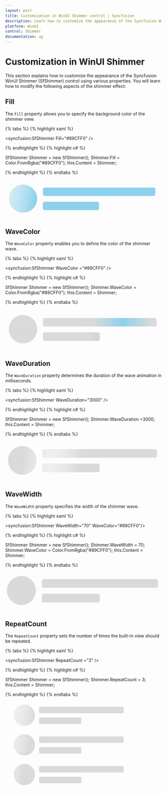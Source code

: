 ```yaml
---
layout: post
title: Customization in WinUI Shimmer control | Syncfusion
description: Learn how to customize the appearance of the Syncfusion WinUI Shimmer(SfShimmer) control  using various properties like Fill, WaveColor, WaveWidth, RepeatCount and WaveDuration.
platform: WinUI
control: Shimmer
documentation: ug
---
```


# Customization in WinUI Shimmer

This section explains how to customize the appearance of the Syncfusion WinUI Shimmer (SfShimmer) control using various properties. You will learn how to modify the following aspects of the shimmer effect:

## Fill

The `Fill` property allows you to specify the background color of the shimmer view.

{% tabs %}
{% highlight xaml %}

<syncfusion:SfShimmer Fill="#89CFF0" />

{% endhighlight %}
{% highlight c# %}

SfShimmer Shimmer = new SfShimmer();
Shimmer.Fill = Color.FromRgba("#89CFF0");
this.Content = Shimmer;

{% endhighlight %}
{% endtabs %}

![Fill customization in WinUI Shimmer](Shimmer_images/winui_shimmer_fill.gif)

## WaveColor

The `WaveColor` property enables you to define the color of the shimmer wave.

{% tabs %}
{% highlight xaml %}

<syncfusion:SfShimmer WaveColor ="#89CFF0" />

{% endhighlight %}
{% highlight c# %}

SfShimmer Shimmer = new SfShimmer();
Shimmer.WaveColor = Color.FromRgba("#89CFF0");
this.Content = Shimmer;

{% endhighlight %}
{% endtabs %}

![WaveColor customization in WinUI Shimmer](Shimmer_images/winui_shimmer_wavecolor.gif)

## WaveDuration

The `WaveDuration` property determines the duration of the wave animation in milliseconds.

{% tabs %}
{% highlight xaml %}

<syncfusion:SfShimmer WaveDuration="3000" />

{% endhighlight %}
{% highlight c# %}

SfShimmer Shimmer = new SfShimmer();
Shimmer.WaveDuration =3000;
this.Content = Shimmer;

{% endhighlight %}
{% endtabs %}

![WaveDuration customization in WinUI Shimmer](Shimmer_images/winui_shimmer_waveduration.gif)

## WaveWidth

The `WaveWidth` property specifies the width of the shimmer wave.

{% tabs %}
{% highlight xaml %}

<syncfusion:SfShimmer WaveWidth="70" 
                      WaveColor="#89CFF0"/>

{% endhighlight %}
{% highlight c# %}

SfShimmer Shimmer = new SfShimmer();
Shimmer.WaveWidth = 70;
Shimmer.WaveColor = Color.FromRgba("#89CFF0");
this.Content = Shimmer;

{% endhighlight %}
{% endtabs %}

![WaveWidth customization in WinUI Shimmer](Shimmer_images/winui_shimmer_wavewidth.gif)

## RepeatCount

The `RepeatCount` property sets the number of times the built-in view should be repeated.

{% tabs %}
{% highlight xaml %}

<syncfusion:SfShimmer RepeatCount ="3" />

{% endhighlight %}
{% highlight c# %}

SfShimmer Shimmer = new SfShimmer();
Shimmer.RepeatCount = 3;
this.Content = Shimmer;

{% endhighlight %}
{% endtabs %}

![RepeatCount customization in WinUI Shimmer](Shimmer_images/winui_shimmer_repeatcount.gif)